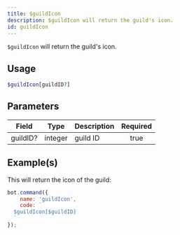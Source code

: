 ```yaml
---
title: $guildIcon
description: $guildIcon will return the guild's icon.
id: guildIcon
---
```


`$guildIcon` will return the guild's icon.

## Usage

```php
$guildIcon[guildID?]
```

## Parameters

| Field    | Type    | Description | Required |
|----------|---------|-------------|:--------:|
| guildID? | integer | guild ID    |   true   |

## Example(s)

This will return the icon of the guild:

```javascript
bot.command({
    name: 'guildIcon',
    code: `
  $guildIcon[$guildID]
  `
});
```
